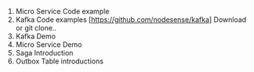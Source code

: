 1. Micro Service Code example
2. Kafka Code examples [https://github.com/nodesense/kafka] Download or git clone..
3. Kafka Demo 
4. Micro Service Demo
5. Saga Introduction
6. Outbox Table introductions

